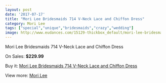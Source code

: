 ```yaml
---
layout: post
date: '2017-07-17'
title: "Mori Lee Bridesmaids 714 V-Neck Lace and Chiffon Dress"
category: Mori Lee
tags: ["special","unique","bridesmaids","crazy","wedding"]
image: http://www.eudances.com/15129-thickbox_default/mori-lee-bridesmaids-714-v-neck-lace-and-chiffon-dress.jpg
---
```

Mori Lee Bridesmaids 714 V-Neck Lace and Chiffon Dress

On Sales: **$229.99**
<a href="https://www.eudances.com/en/mori-lee/4489-mori-lee-bridesmaids-714-v-neck-lace-and-chiffon-dress.html"><amp-img layout="responsive" width="600" height="600" src="//www.eudances.com/15129-thickbox_default/mori-lee-bridesmaids-714-v-neck-lace-and-chiffon-dress.jpg" alt="Mori Lee Bridesmaids 714 V-Neck Lace and Chiffon Dress 0" /></a>
<a href="https://www.eudances.com/en/mori-lee/4489-mori-lee-bridesmaids-714-v-neck-lace-and-chiffon-dress.html"><amp-img layout="responsive" width="600" height="600" src="//www.eudances.com/15134-thickbox_default/mori-lee-bridesmaids-714-v-neck-lace-and-chiffon-dress.jpg" alt="Mori Lee Bridesmaids 714 V-Neck Lace and Chiffon Dress 1" /></a>
<a href="https://www.eudances.com/en/mori-lee/4489-mori-lee-bridesmaids-714-v-neck-lace-and-chiffon-dress.html"><amp-img layout="responsive" width="600" height="600" src="//www.eudances.com/15133-thickbox_default/mori-lee-bridesmaids-714-v-neck-lace-and-chiffon-dress.jpg" alt="Mori Lee Bridesmaids 714 V-Neck Lace and Chiffon Dress 2" /></a>
<a href="https://www.eudances.com/en/mori-lee/4489-mori-lee-bridesmaids-714-v-neck-lace-and-chiffon-dress.html"><amp-img layout="responsive" width="600" height="600" src="//www.eudances.com/15132-thickbox_default/mori-lee-bridesmaids-714-v-neck-lace-and-chiffon-dress.jpg" alt="Mori Lee Bridesmaids 714 V-Neck Lace and Chiffon Dress 3" /></a>
<a href="https://www.eudances.com/en/mori-lee/4489-mori-lee-bridesmaids-714-v-neck-lace-and-chiffon-dress.html"><amp-img layout="responsive" width="600" height="600" src="//www.eudances.com/15131-thickbox_default/mori-lee-bridesmaids-714-v-neck-lace-and-chiffon-dress.jpg" alt="Mori Lee Bridesmaids 714 V-Neck Lace and Chiffon Dress 4" /></a>
<a href="https://www.eudances.com/en/mori-lee/4489-mori-lee-bridesmaids-714-v-neck-lace-and-chiffon-dress.html"><amp-img layout="responsive" width="600" height="600" src="//www.eudances.com/15130-thickbox_default/mori-lee-bridesmaids-714-v-neck-lace-and-chiffon-dress.jpg" alt="Mori Lee Bridesmaids 714 V-Neck Lace and Chiffon Dress 5" /></a>

Buy it: [Mori Lee Bridesmaids 714 V-Neck Lace and Chiffon Dress](https://www.eudances.com/en/mori-lee/4489-mori-lee-bridesmaids-714-v-neck-lace-and-chiffon-dress.html "Mori Lee Bridesmaids 714 V-Neck Lace and Chiffon Dress")

View more: [Mori Lee](https://www.eudances.com/en/65-mori-lee "Mori Lee")